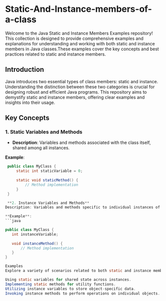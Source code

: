 # Static-And-Instance-members-of-a-class
Welcome to the Java Static and Instance Members Examples repository! This collection is designed to provide comprehensive examples and explanations for understanding and working with both static and instance members in Java classes.These examples cover the key concepts and best practices related to static and instance members.

## Introduction

Java introduces two essential types of class members: static and instance. Understanding the distinction between these two categories is crucial for designing robust and efficient Java programs. This repository aims to demystify static and instance members, offering clear examples and insights into their usage.

## Key Concepts

### 1. Static Variables and Methods
- **Description**: Variables and methods associated with the class itself, shared among all instances.
  
 **Example**:
 ```java
  public class MyClass {
      static int staticVariable = 0;
      
      static void staticMethod() {
          // Method implementation
      }
  }

  **2. Instance Variables and Methods**
Description: Variables and methods specific to individual instances of the class.

**Example**:
 ```java

public class MyClass {
    int instanceVariable;
    
    void instanceMethod() {
        // Method implementation
    }
}

Examples
Explore a variety of scenarios related to both static and instance members, including:

Using static variables for shared state across instances.
Implementing static methods for utility functions.
Utilizing instance variables to store object-specific data.
Invoking instance methods to perform operations on individual objects.
